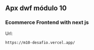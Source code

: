 ## Apx dwf módulo 10
### Ecommerce Frontend with next js

Url:

```
https://m10-desafio.vercel.app/
```
